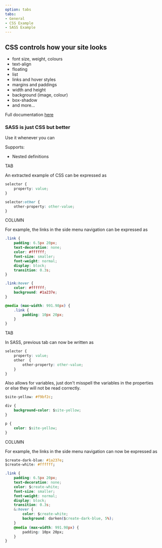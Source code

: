 ```yaml
---
option: tabs
tabs:
- General
- CSS Example
- SASS Example
---
```


## CSS controls how your site looks

* font size, weight, colours
* text-align
* floating
* list
* links and hover styles
* margins and paddings
* width and height
* background (image, colour)
* box-shadow
* and more...

Full documentation [here](https://developer.mozilla.org/en-US/docs/Web/CSS/Reference)

### SASS is just CSS but better

Use it whenever you can

Supports:

* Nested definitions

TAB

An extracted example of CSS can be expressed as

``` CSS
selector {
    property: value;
}

selector:other {
    other-property: other-value;
}
```

COLUMN

For example, the links in the side menu navigation can be expressed as

``` CSS
.link {
    padding: 6.5px 20px;
    text-decoration: none;
    color: #ffffff;
    font-size: smaller;
    font-weight: normal;
    display: block;
    transition: 0.3s;
}

.link:hover {
    color: #ffffff;
    background: #1a237e;
}

@media (max-width: 991.98px) {
    .link {
        padding: 10px 20px;
    }
}
```

TAB

In SASS, previous tab can now be written as

``` CSS
selector {
    property: value;
    other  {
        other-property: other-value;
    }
}
```

Also allows for variables, just don't misspell the variables in the properties or else they will not be read correctly.

``` CSS
$site-yellow: #f9bf2c;

div {
    background-color: $site-yellow;
}

p {
    color: $site-yellow;
}
```
COLUMN

For example, the links in the side menu navigation can now be expressed as

``` CSS
$create-dark-blue: #1a237e;
$create-white: #ffffff;

.link {
    padding: 6.5px 20px;
    text-decoration: none;
    color: $create-white;
    font-size: smaller;
    font-weight: normal;
    display: block;
    transition: 0.3s;
    &:hover {
        color: $create-white;
        background: darken($create-dark-blue, 5%);
    }
    @media (max-width: 991.98px) {
        padding: 10px 20px;
    }
}
```
